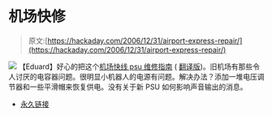 # 机场快修

> 原文:[https://hackaday.com/2006/12/31/airport-express-repair/](https://hackaday.com/2006/12/31/airport-express-repair/)

![](../Images/014b172fa7556c218094e179b6da0933.png)
【Eduard】好心的把这个[机场快线 psu 维修指南](http://www.entremaqueros.net/bitacoras/roshardware/archives/reparar-un-airport-express-actualizado/) ( [翻译版](http://translate.google.com/translate?u=http%3A%2F%2Fwww.entremaqueros.net%2Fbitacoras%2Froshardware%2Farchives%2Freparar-un-airport-express-actualizado%2F&langpair=es%7Cen&hl=es&ie=UTF-8&oe=UTF-8&prev=%2Flanguage_tools))。旧机场有那些令人讨厌的电容器问题。很明显小机器人的电源有问题。解决办法？添加一堆电压调节器和一些平滑帽来恢复供电。没有关于新 PSU 如何影响声音输出的消息。

*   [永久链接](http://www.entremaqueros.net/bitacoras/roshardware/archives/reparar-un-airport-express-actualizado/)